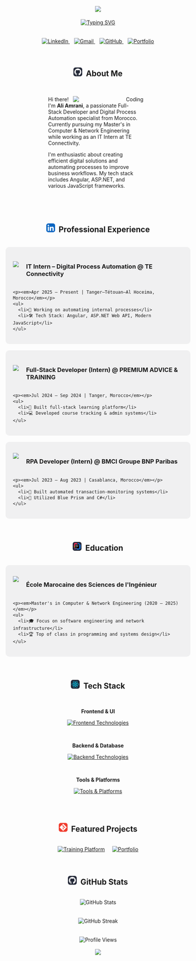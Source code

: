 <!-- Clean, Modern Header with Wave Animation -->
<div align="center">
  <img src="https://capsule-render.vercel.app/api?type=waving&color=0d1117&height=180&section=header&text=Ali%20Amrani&fontSize=50&animation=fadeIn&fontAlignY=35&desc=Full-Stack%20Developer%20|%20Digital%20Process%20Automation&descAlignY=55&descSize=15&fontColor=61dafb" />
</div>

<br />

<!-- Animated Typing Text -->
<div align="center">
  <a href="https://git.io/typing-svg"><img src="https://readme-typing-svg.herokuapp.com?font=Fira+Code&weight=600&size=22&pause=1000&color=61DAFB&center=true&vCenter=true&random=false&width=500&lines=Computer+Science+%26+Engineering+Student;Full-Stack+Developer;Digital+Process+Automation+Intern" alt="Typing SVG" /></a>
</div>

<br />
<br />

<!-- Social Links with Modern Icons -->
<div align="center">
  <a href="https://www.linkedin.com/in/ali-amrani-566361349/">
    <img src="https://img.shields.io/badge/LinkedIn-0077B5?style=for-the-badge&logo=linkedin&logoColor=white" alt="LinkedIn" />
  </a>
  &nbsp;&nbsp;
  <a href="mailto:ali.amrani.dev@gmail.com">
    <img src="https://img.shields.io/badge/Gmail-EA4335?style=for-the-badge&logo=gmail&logoColor=white" alt="Gmail" />
  </a>
  &nbsp;&nbsp;
  <a href="https://github.com/amrani350">
    <img src="https://img.shields.io/badge/GitHub-100000?style=for-the-badge&logo=github&logoColor=white" alt="GitHub" />
  </a>
  &nbsp;&nbsp;
  <a href="https://github.com/amrani350/portfolio">
    <img src="https://img.shields.io/badge/Portfolio-00B2FF?style=for-the-badge&logo=react&logoColor=white" alt="Portfolio" />
  </a>
</div>

<br />
<br />

<!-- About Me Section with Modern Design -->
<h2 align="center">
  <img src="https://raw.githubusercontent.com/tandpfun/skill-icons/main/icons/Github-Dark.svg" width="24px" height="24px" alt="About Me Icon">
  &nbsp;About Me
</h2>

<br />

<div align="center">
  <img align="right" alt="Coding" width="320" src="https://cdn.dribbble.com/users/1162077/screenshots/3848914/programmer.gif" />

  <div align="left" style="width: 50%; padding-right: 20px;">
    <p>
      Hi there! I'm <b>Ali Amrani</b>, a passionate Full-Stack Developer and Digital Process Automation specialist from Morocco. Currently pursuing my Master's in Computer & Network Engineering while working as an IT Intern at TE Connectivity.
    </p>
    <p>
      I'm enthusiastic about creating efficient digital solutions and automating processes to improve business workflows. My tech stack includes Angular, ASP.NET, and various JavaScript frameworks.
    </p>
  </div>
</div>

<br />
<br />
<br />

<!-- Professional Experience Section -->
<h2 align="center">
  <img src="https://raw.githubusercontent.com/tandpfun/skill-icons/main/icons/LinkedIn.svg" width="24px" height="24px" alt="Experience Icon">
  &nbsp;Professional Experience
</h2>

<br />

<!-- TE Connectivity -->
<div align="center">
  <div style="max-width: 800px; margin: 0 auto; padding: 20px; background-color: rgba(13, 17, 23, 0.05); border-radius: 10px; text-align: left;">
    <div style="display: flex; align-items: center; margin-bottom: 15px;">
      <img src="https://upload.wikimedia.org/wikipedia/commons/thumb/b/b1/TE_Connectivity_logo.svg/2560px-TE_Connectivity_logo.svg.png" height="40" style="margin-right: 20px;">
      <h3>IT Intern – Digital Process Automation @ TE Connectivity</h3>
    </div>

    <p><em>Apr 2025 – Present | Tanger–Tétouan–Al Hoceima, Morocco</em></p>
    <ul>
      <li>🔧 Working on automating internal processes</li>
      <li>🛠️ Tech Stack: Angular, ASP.NET Web API, Modern JavaScript</li>
    </ul>
  </div>
</div>

<br />

<!-- PREMIUM ADVICE & TRAINING -->
<div align="center">
  <div style="max-width: 800px; margin: 0 auto; padding: 20px; background-color: rgba(13, 17, 23, 0.05); border-radius: 10px; text-align: left;">
    <div style="display: flex; align-items: center; margin-bottom: 15px;">
      <img src="https://premiumadvicetraining.com/wp-content/uploads/2025/01/premiumadvicetraining-logo.png" height="40" style="margin-right: 20px;">
      <h3>Full‑Stack Developer (Intern) @ PREMIUM ADVICE & TRAINING</h3>
    </div>

    <p><em>Jul 2024 – Sep 2024 | Tanger, Morocco</em></p>
    <ul>
      <li>🚀 Built full-stack learning platform</li>
      <li>💻 Developed course tracking & admin systems</li>
    </ul>
  </div>
</div>

<br />

<!-- BMCI -->
<div align="center">
  <div style="max-width: 800px; margin: 0 auto; padding: 20px; background-color: rgba(13, 17, 23, 0.05); border-radius: 10px; text-align: left;">
    <div style="display: flex; align-items: center; margin-bottom: 15px;">
      <img src="https://cdn6.aptoide.com/imgs/6/d/f/6df6f84f7c7bfbde0092e34f96f18a66_icon.png" height="40" style="margin-right: 20px;">
      <h3>RPA Developer (Intern) @ BMCI Groupe BNP Paribas</h3>
    </div>

    <p><em>Jul 2023 – Aug 2023 | Casablanca, Morocco</em></p>
    <ul>
      <li>🤖 Built automated transaction-monitoring systems</li>
      <li>🔄 Utilized Blue Prism and C#</li>
    </ul>
  </div>
</div>

<br />
<br />

<!-- Education Section -->
<h2 align="center">
  <img src="https://raw.githubusercontent.com/tandpfun/skill-icons/main/icons/Idea-Dark.svg" width="24px" height="24px" alt="Education Icon">
  &nbsp;Education
</h2>

<br />

<div align="center">
  <div style="max-width: 800px; margin: 0 auto; padding: 20px; background-color: rgba(13, 17, 23, 0.05); border-radius: 10px; text-align: left;">
    <div style="display: flex; align-items: center; margin-bottom: 15px;">
      <img src="https://www.emsi.ma/wp-content/uploads/2020/07/logo-emsi.png" height="40" style="margin-right: 20px;">
      <h3>École Marocaine des Sciences de l'Ingénieur</h3>
    </div>

    <p><em>Master's in Computer & Network Engineering (2020 – 2025)</em></p>
    <ul>
      <li>🎓 Focus on software engineering and network infrastructure</li>
      <li>🏆 Top of class in programming and systems design</li>
    </ul>
  </div>
</div>

<br />
<br />

<!-- Tech Stack Section -->
<h2 align="center">
  <img src="https://raw.githubusercontent.com/tandpfun/skill-icons/main/icons/React-Dark.svg" width="24px" height="24px" alt="Tech Stack Icon">
  &nbsp;Tech Stack
</h2>

<br />

<div align="center">
  <p align="center"><strong>Frontend & UI</strong></p>
  <p align="center">
    <a href="#"><img src="https://skillicons.dev/icons?i=angular,react,typescript,nextjs,html,css" alt="Frontend Technologies" /></a>
  </p>
  
  <br />
  
  <p align="center"><strong>Backend & Database</strong></p>
  <p align="center">
    <a href="#"><img src="https://skillicons.dev/icons?i=dotnet,nodejs,firebase,mongodb" alt="Backend Technologies" /></a>
  </p>
  
  <br />
  
  <p align="center"><strong>Tools & Platforms</strong></p>
  <p align="center">
    <a href="#"><img src="https://skillicons.dev/icons?i=git,docker,azure,vscode" alt="Tools & Platforms" /></a>
  </p>
</div>

<br />
<br />

<!-- Projects Section -->
<h2 align="center">
  <img src="https://raw.githubusercontent.com/tandpfun/skill-icons/main/icons/Git.svg" width="24px" height="24px" alt="Projects Icon">
  &nbsp;Featured Projects
</h2>

<br />

<div align="center" style="display: flex; justify-content: center; gap: 20px; flex-wrap: wrap;">
  <a href="https://www.premiumadvicetrainingacademy.com">
    <img src="https://github-readme-stats.vercel.app/api/pin/?username=amrani350&repo=training-platform&theme=react&hide_border=true" alt="Training Platform" />
  </a>
  
  <a href="https://github.com/amrani350/portfolio">
    <img src="https://github-readme-stats.vercel.app/api/pin/?username=amrani350&repo=portfolio&theme=react&hide_border=true" alt="Portfolio" />
  </a>
</div>

<br />
<br />

<!-- GitHub Stats Section -->
<h2 align="center">
  <img src="https://raw.githubusercontent.com/tandpfun/skill-icons/main/icons/Github-Dark.svg" width="24px" height="24px" alt="GitHub Stats Icon">
  &nbsp;GitHub Stats
</h2>

<br />

<div align="center">
  <img src="https://github-readme-stats.vercel.app/api?username=amrani350&show_icons=true&theme=react&border_color=61dafb&hide_border=true" alt="GitHub Stats" />
</div>

<br />
<br />

<div align="center">
  <img src="https://github-readme-streak-stats.herokuapp.com/?user=amrani350&theme=react&border=61dafb&hide_border=true" alt="GitHub Streak" />
</div>

<br />
<br />

<!-- Footer -->
<div align="center">
  <img src="https://komarev.com/ghpvc/?username=amrani350&style=for-the-badge&color=61dafb" alt="Profile Views" />
  <br /><br />
  <img src="https://capsule-render.vercel.app/api?type=waving&color=0d1117&height=100&section=footer&fontColor=61dafb" />
</div>


